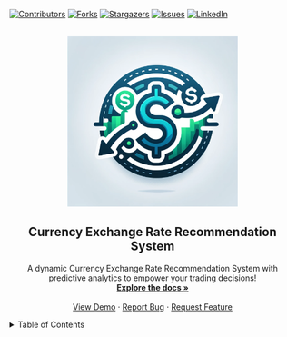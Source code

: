 <a id="readme-top"></a>
[![Contributors][contributors-shield]][contributors-url]
[![Forks][forks-shield]][forks-url]
[![Stargazers][stars-shield]][stars-url]
[![Issues][issues-shield]][issues-url]
[![LinkedIn][linkedin-shield]][linkedin-url]


<!-- PROJECT LOGO -->
<br />
<div align="center">
  <a href="https://github.com/hiraarif-13/Currency-Rate-Exchange-Recommendation-System">
    <img src="Images/logo.png" alt="Logo" width="300" height="300">
  </a>

<h2 align="center">Currency Exchange Rate Recommendation System</h3>

  <p align="center">
    A dynamic Currency Exchange Rate Recommendation System with predictive analytics to empower your trading decisions!
    <br />
    <a href="https://github.com/hiraarif-13/Currency-Rate-Exchange-Recommendation-System/tree/main/Documentations"><strong>Explore the docs »</strong></a>
    <br />
    <br />
    <a href="https://hiraarif-13.github.io/Currency-Rate-Exchange-Recommendation-System/Resources/demo.html">View Demo</a>
    ·
    <a href="https://github.com/hiraarif-13/Currency-Rate-Exchange-Recommendation-System/issues">Report Bug</a>
    ·
    <a href="https://github.com/hiraarif-13/Currency-Rate-Exchange-Recommendation-System/issues">Request Feature</a>
  </p>
</div>


<!-- TABLE OF CONTENTS -->
<details>
  <summary>Table of Contents</summary>
  <ol>
    <li>
      <a href="#about">About The Project</a>
      <ul>
        <li><a href="#built-with">Built With</a></li>
      </ul>
    </li>
    <li>
      <a href="#getting-started">Getting Started</a>
      <ul>
        <li><a href="#prerequisites">Prerequisites</a></li>
        <li><a href="#installation">Installation</a></li>
      </ul>
    </li>
    <li><a href="#project-structure">Project Structure</a></li>
    <li><a href="#usage">Usage</a></li>
    <li><a href="#roadmap">Roadmap</a></li>
    <li><a href="#contributing">Contributing</a></li>
    <li><a href="#contact">Contact</a></li>
    <li><a href="#acknowledgments">Acknowledgments</a></li>
  </ol>



<!-- ABOUT THE PROJECT -->

<a id="about"></a>

## About The Project

[![Product Name Screen Shot][product-screenshot]](https://github.com/hiraarif-13/Currency-Rate-Exchange-Recommendation-System/tree/main/Resources/demo.html)

The Currency Exchange Rate Prediction System is a Python application designed to assist users in analyzing historical
currency exchange rates. It predicts future rates and makes recommendations on buying or selling currencies.

<p align="right">
  <a href="#readme-top" style="color: lightgray;"><strong>Back to Top ⬆️</strong></a>
</p>

<a id="built-with"></a>

### Built With

The Currency Exchange Rate Recommendation System is built using a combination of data analysis and machine learning
libraries in Python. Here's a list of the main components:

* [![Python][Python.org]][Python-url]
* [![Pandas][Pandas.pydata.org]][Pandas-url]
* [![NumPy][NumPy.org]][NumPy-url]
* [![Plotly][Plotly.com]][Plotly-url]
* [![Matplotlib][Matplotlib.org]][Matplotlib-url]
* [![Seaborn][Seaborn.pydata.org]][Seaborn-url]
* [![Scikit-Learn][Scikit-learn.org]][Scikit-learn-url]
* [![XGBoost][XGBoost.readthedocs.io]][XGBoost-url]
* [![Statsmodels][Statsmodels.org]][Statsmodels-url]
* [![yfinance][yfinance-url]][yfinance]
* [![SciPy][SciPy.org]][SciPy-url]
* [![Colab][Collab-shield]][Collab-url]

<p align="right">
  <a href="#readme-top" style="color: lightgray;"><strong>Back to Top ⬆️</strong></a>
</p>

<a id="getting-started"></a>

## Getting Started

<a id="prerequisites"></a>

### Prerequisites

Before you begin, make sure your system meets the following requirements:

- **Python 3.10+**: The system is designed to work with Python 3.10 or newer. If you haven't already, download the
  latest Python version from the [official Python website](https://www.python.org/downloads/).
- **Pip**: This is the package installer for Python. It's usually included with your Python installation. If you need to
  install it separately, follow the instructions on
  the [pip documentation page](https://pip.pypa.io/en/stable/installation/).
- **Virtual Environment**: It's highly recommended to use a virtual environment to manage dependencies for the project
  and keep your Python setup clean. You can create one using `venv` which is included in the Python standard library.
  For more information on creating and using virtual environments, refer to
  the [venv module documentation](https://docs.python.org/3/library/venv.html).

By ensuring these prerequisites, you'll have a smooth setup and a contained environment for running the Currency
Exchange Rate Recommendation System.

<a id="installation"></a>

### Installation

1. Clone the repository to your local machine.

   ```bash
   git clone https://github.com/hiraarif-13/Currency-Rate-Exchange-Recommendation-System.git
   ```

2. Navigate to the project directory.

3. Run `setup.py` to install necessary libraries listed in `requirements.txt`.

   ```bash
   python setup.py install
   ```

<p align="right">
  <a href="#readme-top" style="color: lightgray;"><strong>Back to Top ⬆️</strong></a>
</p>

<a id="project-structure"></a>

## Project Structure

- `Currency Exchange Recommendation System.ipynb`: Notebook with all the analysis and prediction code.
- `setup.py`: Script to set up the project dependencies.
- `requirements.txt`: List of libraries required for the project.

<p align="right">
  <a href="#readme-top" style="color: lightgray;"><strong>Back to Top ⬆️</strong></a>
</p>

<a id="usage"></a>

## Usage

### Importing Libraries

The system utilizes a variety of Python libraries:

- `plotly.express` and `plotly.graph_objects` for interactive plotting.
- `pandas` for data manipulation and analysis.
- `numpy` for numerical computations.
- `matplotlib.pyplot` and `seaborn` for static plotting.
- `sklearn` for machine learning tasks, including model selection and feature selection.
- `xgboost` for the XGBoost algorithm implementation.
- `statsmodels` for the implementation of many statistical models.
- `yfinance` for fetching historical market data.
- `warnings` to suppress warnings for cleaner output.

### Data Loading

The yfinance library is used to download historical exchange rate data for the specified currency pair (e.g., PKR to
USD). The data is then saved to a CSV file for later use.

```python
base_currency = 'PKR'
target_currency = 'USD'
df = yf.download(f"{target_currency}{base_currency}=X", start="2013-12-20", end="2023-12-20")
df.reset_index(inplace=True)
print("Data collected successfully:")
print(df.head())
print(df.tail())
```

```commandline
[*********************100%%**********************]  1 of 1 completedData collected successfully:
        Date        Open        High         Low       Close   Adj Close  \
0 2013-12-20  105.500000  106.199997  104.970001  106.199997  106.199997   
1 2013-12-23  104.790001  106.099998  104.699997  104.830002  104.830002   
2 2013-12-24  104.639999  106.150002  103.930000  106.150002  106.150002   
3 2013-12-25  104.639999  106.150002  103.930000  106.150002  106.150002   
4 2013-12-26  103.830002  106.150002  103.830002  106.150002  106.150002   

   Volume  
0       0  
1       0  
2       0  
3       0  
4       0  
           Date        Open        High         Low       Close   Adj Close  \
2600 2023-12-13  282.249054  282.249054  282.137268  282.175873  282.175873   
2601 2023-12-14  279.199738  283.299988  278.443207  283.299988  283.299988   
2602 2023-12-15  277.142853  283.000000  277.142853  283.000000  283.000000   
2603 2023-12-18  280.193359  280.193359  278.257080  279.846649  279.846649   
2604 2023-12-19  278.134735  283.000000  277.549927  278.257080  278.257080   

      Volume  
2600       0  
2601       0  
2602       0  
2603       0  
2604       0 
```

If you need to adjust the variables in the data loading module of the Currency Exchange Rate Recommendation System to
fit different requirements, you can modify the following parameters:

- `base_currency`: Set this variable to the currency code of the base currency you are interested in.
- `target_currency`: Set this to the currency code of the target currency you wish to compare against the base currency.
- `start_date`: The beginning date for the historical data you want to download.
- `end_date`: The ending date for the historical data range.

Here are the statements you would use to change these variables according to your needs:

```python
# Set the base and target currency codes
base_currency = 'YourBaseCurrencyCode'  # For example, 'EUR' for Euro
target_currency = 'YourTargetCurrencyCode'  # For example, 'JPY' for Japanese Yen

# Define the date range for historical data
start_date = 'YYYY-MM-DD'  # For example, '2020-01-01'
end_date = 'YYYY-MM-DD'  # For example, '2024-01-01'

# Download historical data using yfinance
df = yf.download(f"{target_currency}{base_currency}=X", start=start_date, end=end_date)
df.reset_index(inplace=True)

# Specify the path for saving the CSV file
csv_file_path = 'path/to/your/currency_data.csv'  # For example, 'data/currency_pair_data.csv'

# Save the DataFrame to a CSV file
df.to_csv(csv_file_path, index=False)

# Load data from the CSV file
df = pd.read_csv(csv_file_path)
```

By altering these variables, you can tailor the data loading process to fetch and prepare the specific currency exchange
rate data that you are interested in analyzing with the system.

### Data Preprocessing

This step includes handling missing values, converting date strings to datetime objects, and filling any remaining
missing values with forward-fill method to maintain data continuity.

```python
# Fill missing values
df.fillna(method='ffill', inplace=True)

# Convert to datetime
df['Date'] = pd.to_datetime(df['Date'])
```

### Exploratory Data Analysis (EDA)

EDA is performed to understand data distributions and relationships. This includes generating a candlestick chart with
volume and a box plot to visualize the distribution of data.

| Candle Stick Chart | Boxplot | Seasonality Trend |
|--------------------|---------|-------------------|
| [![Candle Stick Chart][candle-stick-chart-screenshot-before]](https://github.com/hiraarif-13/Currency-Rate-Exchange-Recommendation-System/tree/main/Resources/candle_stick_chart.html) | [![Boxplot][boxplot-screenshot-before]](https://github.com/hiraarif-13/Currency-Rate-Exchange-Recommendation-System/tree/main/Images/Before/boxplot.png) | [![Seasonality Trend][seasonality-trend-screenshot]](https://github.com/hiraarif-13/Currency-Rate-Exchange-Recommendation-System/tree/main/Images/Before/seasonality_trend.png) |

This module also removes columns that do not contribute any information about variability or spread in the data
e.g., `Volume`

```python
df.drop(columns=['Volume'], inplace=True)
```

### Feature Engineering

The system creates new features like lag features (to capture temporal dependencies) and technical indicators such as
Simple Moving Average (SMA) and Relative Strength Index (RSI), which are widely used in technical analysis.

#### Data Normalization:

1. Skewness of the features is assessed
2. Outlier handling is performed through Interquartile Range (IQR) capping.

[![Boxplot][boxplot-screenshot-after]](https://github.com/hiraarif-13/Currency-Rate-Exchange-Recommendation-System/tree/main/Images/After/boxplot.png)

#### Feature Selection

Features are then selected based on their:

1. Correlation with the target variable.
2. Recursive Feature Elimination (RFE) using a Random Forest Regressor.

#### Visualization

[![Visualise][visualization-screenshot]](https://github.com/hiraarif-13/Currency-Rate-Exchange-Recommendation-System/tree/main/Images/After/visualization.png)

#### Decision on Which Features to Keep

Based on both the feature selection methods, `n` features will be selected.

### Model Training and Evaluation

Several models are trained and evaluated:

- Linear Regression: For linear relationships.
- Random Forest Regressor: For non-linear relationships and feature importance ranking.
- Gradient Boosting Regressor: For sequential error reduction.
- XGBoost Regressor: For a scalable and efficient gradient boosting implementation.

The best model is selected based on Mean Squared Error (MSE) and R-squared (R2) metrics.

[![Model Training and Evaluation][model_training_evaluation-screenshot]](https://github.com/hiraarif-13/Currency-Rate-Exchange-Recommendation-System/tree/main/Images/After/model_training_evaluation.png)

### Recommendation Engine

A function is designed to recommend whether to buy or sell based on the predictions of the best model and the current
price.

```python
# Decision recommendation based on the best model's predictions
def recommend_decision(predictions, current_price):
    future_price = np.mean(predictions)
    if future_price > current_price:
        return "Buy"
    else:
        return "Sell"


current_price = df['Close'].iloc[-1]
best_model = models[best_model_name]
future_predictions = best_model.predict(X_test)
decision = recommend_decision(future_predictions, current_price)
print(f"Recommended action: {decision} it now!")
```

```commandline
Recommended action: Sell it now!
```

### Forecasting

The system can forecast the exchange rate for a specified number of future days using the best-performing model.

[![Forecasting][forecasting-screenshot]](https://github.com/hiraarif-13/Currency-Rate-Exchange-Recommendation-System/tree/main/Resources/demo.html)

<p align="right">
  <a href="#readme-top" style="color: lightgray;"><strong>Back to Top ⬆️</strong></a>
</p>

<a id="contributing"></a>

## Contributing

Feel free to fork the project, make changes, and submit a pull request.

<a id="acknowledgments"></a>

## Acknowledgments

- The dataset used in this project is courtesy of Yahoo Finance.
- This project is inspired by the challenges faced by currency traders in predicting exchange rates.

<!-- MARKDOWN LINKS & IMAGES -->
<!-- https://www.markdownguide.org/basic-syntax/#reference-style-links -->

[contributors-shield]: https://img.shields.io/github/contributors/hiraarif-13/Currency-Rate-Exchange-Recommendation-System.svg?style=for-the-badge

[contributors-url]: https://github.com/hiraarif-13/repo_name/graphs/contributors

[forks-shield]: https://img.shields.io/github/forks/hiraarif-13/Currency-Rate-Exchange-Recommendation-System.svg?style=for-the-badge

[forks-url]: https://github.com/hiraarif-13/repo_name/network/members

[stars-shield]: https://img.shields.io/github/stars/hiraarif-13/Currency-Rate-Exchange-Recommendation-System.svg?style=for-the-badge

[stars-url]: https://github.com/hiraarif-13/repo_name/stargazers

[issues-shield]: https://img.shields.io/github/issues/hiraarif-13/Currency-Rate-Exchange-Recommendation-System.svg?style=for-the-badge

[issues-url]: https://github.com/hiraarif-13/repo_name/issues

[linkedin-shield]: https://img.shields.io/badge/-LinkedIn-black.svg?style=for-the-badge&logo=linkedin&colorB=555

[linkedin-url]: https://linkedin.com/in/linkedin_username

[product-screenshot]: demo.html

[Python.org]: https://img.shields.io/badge/python-3670A0?style=for-the-badge&logo=python&logoColor=ffdd54

[Python-url]: https://python.org/

[Jupyter.org]: https://img.shields.io/badge/Jupyter-F37626.svg?&style=for-the-badge&logo=Jupyter&logoColor=white

[Jupyter-url]: https://jupyter.org/

[Pandas.pydata.org]: https://img.shields.io/badge/pandas-150458?style=for-the-badge&logo=pandas&logoColor=white

[Pandas-url]: https://pandas.pydata.org/

[NumPy.org]: https://img.shields.io/badge/numpy-013243?style=for-the-badge&logo=numpy&logoColor=white

[NumPy-url]: https://numpy.org/

[Plotly.com]: https://img.shields.io/badge/plotly-3F4F75?style=for-the-badge&logo=plotly&logoColor=white

[Plotly-url]: https://plotly.com/

[Matplotlib.org]: https://img.shields.io/badge/matplotlib-11557c?style=for-the-badge&logo=matplotlib&logoColor=white

[Matplotlib-url]: https://matplotlib.org/

[Seaborn.pydata.org]: https://img.shields.io/badge/seaborn-507DCA?style=for-the-badge&logo=seaborn&logoColor=white

[Seaborn-url]: https://seaborn.pydata.org/

[Scikit-learn.org]: https://img.shields.io/badge/scikit_learn-F7931E?style=for-the-badge&logo=scikit-learn&logoColor=white

[Scikit-learn-url]: https://scikit-learn.org/

[XGBoost.readthedocs.io]: https://img.shields.io/badge/XGBoost-28A745?style=for-the-badge&logo=xgboost&logoColor=white

[XGBoost-url]: https://xgboost.readthedocs.io/

[Statsmodels.org]: https://img.shields.io/badge/statsmodels-DD1100?style=for-the-badge&logo=statsmodels&logoColor=white

[Statsmodels-url]: https://www.statsmodels.org/

[yfinance-url]: https://img.shields.io/badge/yfinance-0078D4?style=for-the-badge&logo=yfinance&logoColor=white

[yfinance]: https://pypi.org/project/yfinance/

[SciPy.org]: https://img.shields.io/badge/SciPy-8CAAE6?style=for-the-badge&logo=scipy&logoColor=white

[SciPy-url]: https://scipy.org/

[Collab-url]: https://colab.research.google.com/drive/1nYGFvYBqhVpFT0lHva6IcUm6wkLW7B5x?usp=sharing

[Collab-shield]: https://colab.research.google.com/assets/colab-badge.svg

[candle-stick-chart-screenshot-before]: Images/Before/candle_stick_chart.png

[boxplot-screenshot-before]: Images/Before/boxplot.png

[boxplot-screenshot-after]: Images/After/boxplot.png

[seasonality-trend-screenshot]: Images/Before/seasonality_trend.png

[visualization-screenshot]: Images/After/visualization.png

[model_training_evaluation-screenshot]: Images/After/model_training_evaluation.png

[forecasting-screenshot]: Images/After/candle_stick_chart.png